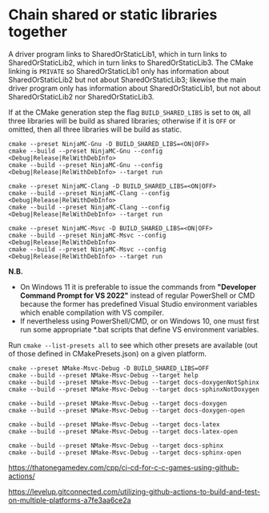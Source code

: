 # Chain shared or static libraries together

A driver program links to SharedOrStaticLib1, which in turn links to SharedOrStaticLib2,
which in turn links to SharedOrStaticLib3. The CMake linking is `PRIVATE` so SharedOrStaticLib1 only has information about SharedOrStaticLib2 but not about SharedOrStaticLib3; likewise the main driver program only has information about SharedOrStaticLib1, but not about SharedOrStaticLib2 nor SharedOrStaticLib3.

If at the CMake generation step the flag `BUILD_SHARED_LIBS` is set to `ON`, all three libraries will be build as shared libraries; otherwise if it is `OFF` or omitted, then all
three libraries will be build as static.

```
cmake --preset NinjaMC-Gnu -D BUILD_SHARED_LIBS=<ON|OFF>
cmake --build --preset NinjaMC-Gnu --config <Debug|Release|RelWithDebInfo>
cmake --build --preset NinjaMC-Gnu --config <Debug|Release|RelWithDebInfo> --target run
```

```
cmake --preset NinjaMC-Clang -D BUILD_SHARED_LIBS=<ON|OFF>
cmake --build --preset NinjaMC-Clang --config <Debug|Release|RelWithDebInfo>
cmake --build --preset NinjaMC-Clang --config <Debug|Release|RelWithDebInfo> --target run
```

```
cmake --preset NinjaMC-Msvc -D BUILD_SHARED_LIBS=<ON|OFF>
cmake --build --preset NinjaMC-Msvc --config <Debug|Release|RelWithDebInfo>
cmake --build --preset NinjaMC-Msvc --config <Debug|Release|RelWithDebInfo> --target run
```

**N.B.**

- On Windows 11 it is preferable to issue the commands from **"Developer Command Prompt for VS 2022"** instead of regular PowerShell or CMD because the former has predefined Visual Studio environment variables which enable compilation with VS compiler.
- If nevertheless using PowerShell/CMD, or on Windows 10, one must first run some appropriate *.bat scripts that define VS environment variables.

Run `cmake --list-presets all` to see which other presets are available (out of those defined in CMakePresets.json) on a given platform.

```
cmake --preset NMake-Msvc-Debug -D BUILD_SHARED_LIBS=OFF
cmake --build --preset NMake-Msvc-Debug --target help
cmake --build --preset NMake-Msvc-Debug --target docs-doxygenNotSphinx
cmake --build --preset NMake-Msvc-Debug --target docs-sphinxNotDoxygen

cmake --build --preset NMake-Msvc-Debug --target docs-doxygen
cmake --build --preset NMake-Msvc-Debug --target docs-doxygen-open

cmake --build --preset NMake-Msvc-Debug --target docs-latex
cmake --build --preset NMake-Msvc-Debug --target docs-latex-open

cmake --build --preset NMake-Msvc-Debug --target docs-sphinx
cmake --build --preset NMake-Msvc-Debug --target docs-sphinx-open
```

https://thatonegamedev.com/cpp/ci-cd-for-c-c-games-using-github-actions/

https://levelup.gitconnected.com/utilizing-github-actions-to-build-and-test-on-multiple-platforms-a7fe3aa6ce2a

